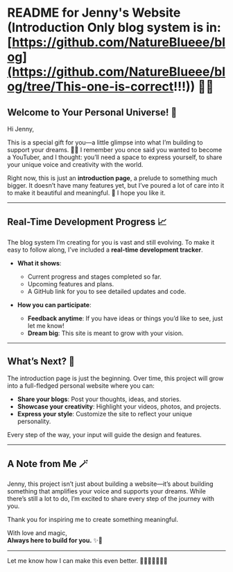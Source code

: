 # README for Jenny's Website (Introduction Only blog system is in: [https://github.com/NatureBlueee/blog](https://github.com/NatureBlueee/blog/tree/This-one-is-correct!!!)) 🎁✨

## Welcome to Your Personal Universe! 🌌

Hi Jenny,  

This is a special gift for you—a little glimpse into what I’m building to support your dreams. 🎄🎁 I remember you once said you wanted to become a YouTuber, and I thought: you’ll need a space to express yourself, to share your unique voice and creativity with the world.  

Right now, this is just an **introduction page**, a prelude to something much bigger. It doesn’t have many features yet, but I’ve poured a lot of care into it to make it beautiful and meaningful. 🌟 I hope you like it.  

---

## Real-Time Development Progress 📈

The blog system I’m creating for you is vast and still evolving. To make it easy to follow along, I’ve included a **real-time development tracker**.

- **What it shows**:  
  - Current progress and stages completed so far.  
  - Upcoming features and plans.  
  - A GitHub link for you to see detailed updates and code.  

- **How you can participate**:  
  - **Feedback anytime**: If you have ideas or things you’d like to see, just let me know!  
  - **Dream big**: This site is meant to grow with your vision.  

---

## What’s Next? 🌟

The introduction page is just the beginning. Over time, this project will grow into a full-fledged personal website where you can:  

- **Share your blogs**: Post your thoughts, ideas, and stories.  
- **Showcase your creativity**: Highlight your videos, photos, and projects.  
- **Express your style**: Customize the site to reflect your unique personality.  

Every step of the way, your input will guide the design and features.  

---

## A Note from Me 🪄  

Jenny, this project isn’t just about building a website—it’s about building something that amplifies your voice and supports your dreams. While there’s still a lot to do, I’m excited to share every step of the journey with you.  

Thank you for inspiring me to create something meaningful.  

With love and magic,  
**Always here to build for you.** ✨💖  

---

Let me know how I can make this even better. 🌟🩵🩵🩵🩵🩵🩵
